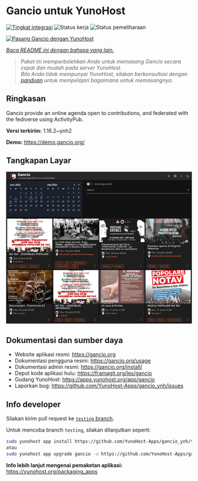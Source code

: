 <!--
N.B.: README ini dibuat secara otomatis oleh <https://github.com/YunoHost/apps/tree/master/tools/readme_generator>
Ini TIDAK boleh diedit dengan tangan.
-->

# Gancio untuk YunoHost

[![Tingkat integrasi](https://dash.yunohost.org/integration/gancio.svg)](https://ci-apps.yunohost.org/ci/apps/gancio/) ![Status kerja](https://ci-apps.yunohost.org/ci/badges/gancio.status.svg) ![Status pemeliharaan](https://ci-apps.yunohost.org/ci/badges/gancio.maintain.svg)

[![Pasang Gancio dengan YunoHost](https://install-app.yunohost.org/install-with-yunohost.svg)](https://install-app.yunohost.org/?app=gancio)

*[Baca README ini dengan bahasa yang lain.](./ALL_README.md)*

> *Paket ini memperbolehkan Anda untuk memasang Gancio secara cepat dan mudah pada server YunoHost.*  
> *Bila Anda tidak mempunyai YunoHost, silakan berkonsultasi dengan [panduan](https://yunohost.org/install) untuk mempelajari bagaimana untuk memasangnya.*

## Ringkasan

Gancio provide an online agenda open to contributions, and federated with the fediverse using ActivityPub.


**Versi terkirim:** 1.16.2~ynh2

**Demo:** <https://demo.gancio.org/>

## Tangkapan Layar

![Tangkapan Layar pada Gancio](./doc/screenshots/screenshot.png)

## Dokumentasi dan sumber daya

- Website aplikasi resmi: <https://gancio.org>
- Dokumentasi pengguna resmi: <https://gancio.org/usage>
- Dokumentasi admin resmi: <https://gancio.org/install/>
- Depot kode aplikasi hulu: <https://framagit.org/les/gancio>
- Gudang YunoHost: <https://apps.yunohost.org/app/gancio>
- Laporkan bug: <https://github.com/YunoHost-Apps/gancio_ynh/issues>

## Info developer

Silakan kirim pull request ke [`testing` branch](https://github.com/YunoHost-Apps/gancio_ynh/tree/testing).

Untuk mencoba branch `testing`, silakan dilanjutkan seperti:

```bash
sudo yunohost app install https://github.com/YunoHost-Apps/gancio_ynh/tree/testing --debug
atau
sudo yunohost app upgrade gancio -u https://github.com/YunoHost-Apps/gancio_ynh/tree/testing --debug
```

**Info lebih lanjut mengenai pemaketan aplikasi:** <https://yunohost.org/packaging_apps>
